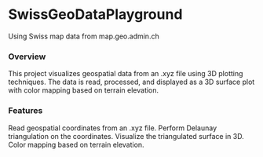 # SwissGeoDataPlayground
Using Swiss map data from map.geo.admin.ch


### Overview
This project visualizes geospatial data from an .xyz file using 3D plotting techniques. The data is read, processed, and displayed as a 3D surface plot with color mapping based on terrain elevation.

### Features
Read geospatial coordinates from an .xyz file.
Perform Delaunay triangulation on the coordinates.
Visualize the triangulated surface in 3D.
Color mapping based on terrain elevation.
